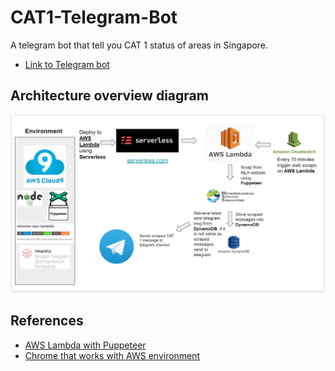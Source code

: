 # CAT1-Telegram-Bot
 A telegram bot that tell you CAT 1 status of areas in Singapore.
* [Link to Telegram bot](https://t.me/cat1jw2)
## Architecture overview diagram
![Image of App Architecture](/images/Architecture.PNG)

## References
* [AWS Lambda with Puppeteer](https://www.serverless.com/examples/aws-node-puppeteer)
* [Chrome that works with AWS environment](https://github.com/alixaxel/chrome-aws-lambda)

